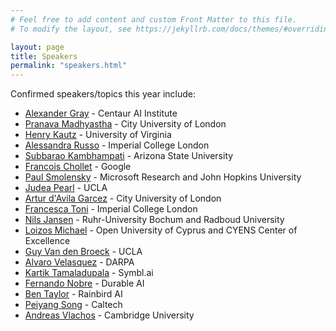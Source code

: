 ```yaml
---
# Feel free to add content and custom Front Matter to this file.
# To modify the layout, see https://jekyllrb.com/docs/themes/#overriding-theme-defaults

layout: page
title: Speakers
permalink: "speakers.html"
---
```



Confirmed speakers/topics this year include:

- [Alexander Gray](https://www.linkedin.com/in/alexander-gray-b554b64/) - Centaur AI Institute
- [Pranava Madhyastha](https://www.city.ac.uk/about/people/academics/pranava-madhyastha) - City University of London
- [Henry Kautz](https://henrykautz.com/) - University of Virginia
- [Alessandra Russo](https://www.imperial.ac.uk/people/a.russo) - Imperial College London
- [Subbarao Kambhampati](https://rakaposhi.eas.asu.edu/) - Arizona State University
- [Francois Chollet](https://en.wikipedia.org/wiki/Fran%C3%A7ois_Chollet) - Google
- [Paul Smolensky](https://cogsci.jhu.edu/directory/paul-smolensky/) - Microsoft Research and John Hopkins University
- [Judea Pearl](http://bayes.cs.ucla.edu/jp_home.html) - UCLA
- [Artur d'Avila Garcez](https://www.city.ac.uk/about/people/academics/artur-davila-garcez) - City University of London
- [Francesca Toni](https://www.imperial.ac.uk/people/f.toni) - Imperial College London
- [Nils Jansen](https://nilsjansen.org/) - Ruhr-University Bochum and Radboud University
- [Loizos Michael](https://cyens.org.cy/personnel/loizos-michael/) - Open University of Cyprus and CYENS Center of Excellence
- [Guy Van den Broeck](http://web.cs.ucla.edu/~guyvdb/) - UCLA
- [Alvaro Velasquez](https://www.darpa.mil/staff/dr-alvaro-velasquez) - DARPA
- [Kartik Tamaladupala](http://www.ktalamad.com/) - Symbl.ai
- [Fernando Nobre](https://www.linkedin.com/in/fernobre/) - Durable AI
- [Ben Taylor](https://www.linkedin.com/in/benjamta/) - Rainbird AI
- [Peiyang Song](https://peiyang-song.github.io/) - Caltech
- [Andreas Vlachos](https://www.cst.cam.ac.uk/people/av308) - Cambridge University

